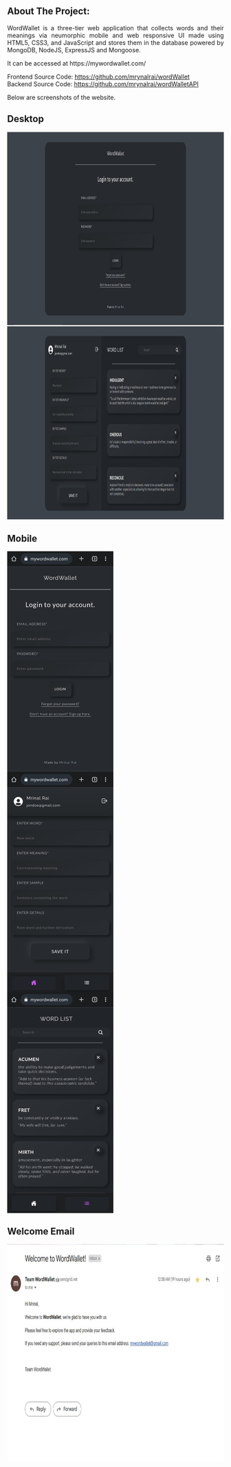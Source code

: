 ## About The Project:

<p align="justify">
WordWallet is a three-tier web application that collects words and their meanings via neumorphic mobile and web responsive UI made using HTML5, CSS3, and JavaScript and stores them in the database powered by MongoDB, NodeJS, ExpressJS and Mongoose.
</p>
<p>
It can be accessed at https://mywordwallet.com/

Frontend Source Code: https://github.com/mrynalrai/wordWallet <br/>
Backend Source Code: https://github.com/mrynalrai/wordWalletAPI
</p>
<p> Below are screenshots of the website. </p>

## Desktop
<img src="img/ww-login.jpg" alt="Logo" width="960" height="448">
<img src="img/ww-dashboard.jpg" alt="Logo" width="960" height="448">

## Mobile
<div style="display: flex; flex-direction: column;">
  <img src="img/ww-login-mob.jpeg" alt="Logo" width="247" height="512">
  <img src="img/ww-dashboard-word-mob.jpeg" alt="Logo" width="247" height="512">
  <img src="img/ww-dashboard-wordlist-mob.jpeg" alt="Logo" width="247" height="512">
</div>

## Welcome Email

<img src="img/ww-welcome-email.jpg" alt="Logo" width="807" height="504">

